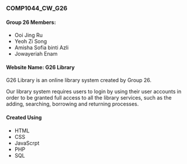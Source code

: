 ### COMP1044_CW_G26
#### Group 26 Members: 
<ul> 
  <li>Ooi Jing Ru</li><li>Yeoh Zi Song</li><li>Amisha Sofia binti Azli</li><li>Jowayeriah Enam</li>
</ul>

#### Website Name: G26 Library

G26 Library is an online library system created by Group 26. 

Our library system requires users to login by using their user accounts in order to be granted full access to all the library services, such as the adding, searching, borrowing and returning processes. 

#### Created Using
<ul>
  <li>HTML</li>
  <li>CSS</li>
  <li>JavaScrpt</li>
  <li>PHP</li>
  <li>SQL</li>
</ul>

#### 
